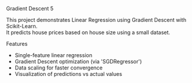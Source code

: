  Gradient Descent 5

   This project demonstrates Linear Regression using Gradient Descent with Scikit-Learn.  
   It predicts house prices based on house size using a small dataset.

 Features
   -    Single-feature linear regression
   -    Gradient Descent optimization (via 'SGDRegressor')
   -    Data scaling for faster convergence
   -    Visualization of predictions vs actual values